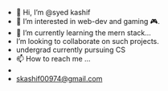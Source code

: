 - 👋 Hi, I’m @syed kashif 
- 👀 I’m interested in web-dev and gaming 🎮.
- 🌱 I’m currently learning the mern stack...
-  I’m looking to collaborate on such projects.
-  undergrad currently pursuing CS 
- 📫 How to reach me ...
-
- skashif00974@gmail.com

<!---
syed-500/syed-500 is a ✨ special ✨ repository because its `README.md` (this file) appears on your GitHub profile.
You can click the Preview link to take a look at your changes.
--->
